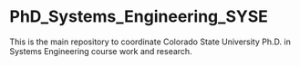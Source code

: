 # PhD_Systems_Engineering_SYSE
This is the main repository to coordinate Colorado State University Ph.D. in Systems Engineering course work and research. 
